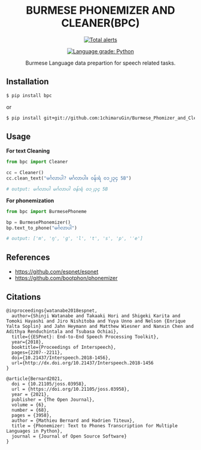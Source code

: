 # <div align="center"> BURMESE PHONEMIZER AND CLEANER(BPC) </div>

<div align="center">

[![Total alerts](https://img.shields.io/lgtm/alerts/g/1chimaruGin/Burmese_Phomizer_and_Cleaner.svg?logo=lgtm&logoWidth=18)](https://lgtm.com/projects/g/1chimaruGin/Burmese_Phomizer_and_Cleaner/alerts/)

[![Language grade: Python](https://img.shields.io/lgtm/grade/python/g/1chimaruGin/Burmese_Phomizer_and_Cleaner.svg?logo=lgtm&logoWidth=18)](https://lgtm.com/projects/g/1chimaruGin/Burmese_Phomizer_and_Cleaner/context:python)

<p>Burmese Language data prepartion for speech related tasks.</p>
<p>
</p>
</div>

## Installation

```bash
$ pip install bpc
```
or
```bash
$ pip install git+git://github.com:1chimaruGin/Burmese_Phomizer_and_Cleaner.git
```

## Usage

**For text Cleaning**
```python
from bpc import Cleaner

cc = Cleaner()
cc.clean_text("မင်္ဂလာပါ? မင်္ဂလာပါ။ ၀န်းရံ ဝ၁၂၃၄ 5B")

# output: မင်္ဂလာပါ မင်္ဂလာပါ ၀န်းရံ ဝ၁၂၃၄ 5B
```

**For phonemization**

```python
from bpc import BurmesePhoneme

bp = BurmesePhonemizer()
bp.text_to_phone("မင်္ဂလာပါ")

# output: ['m', 'ŋ', 'ɡ', 'l', 't', 's', 'p', 'ˈe']
```


## References

* https://github.com/espnet/espnet
* https://github.com/bootphon/phonemizer

## Citations

```
@inproceedings{watanabe2018espnet,
  author={Shinji Watanabe and Takaaki Hori and Shigeki Karita and Tomoki Hayashi and Jiro Nishitoba and Yuya Unno and Nelson {Enrique Yalta Soplin} and Jahn Heymann and Matthew Wiesner and Nanxin Chen and Adithya Renduchintala and Tsubasa Ochiai},
  title={{ESPnet}: End-to-End Speech Processing Toolkit},
  year={2018},
  booktitle={Proceedings of Interspeech},
  pages={2207--2211},
  doi={10.21437/Interspeech.2018-1456},
  url={http://dx.doi.org/10.21437/Interspeech.2018-1456
}

@article{Bernard2021,
  doi = {10.21105/joss.03958},
  url = {https://doi.org/10.21105/joss.03958},
  year = {2021},
  publisher = {The Open Journal},
  volume = {6},
  number = {68},
  pages = {3958},
  author = {Mathieu Bernard and Hadrien Titeux},
  title = {Phonemizer: Text to Phones Transcription for Multiple Languages in Python},
  journal = {Journal of Open Source Software}
}
```
